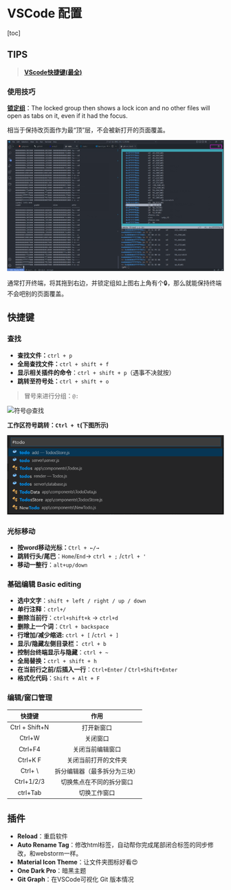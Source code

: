 # VSCode 配置

[toc]

## TIPS

> **[VScode快捷键(最全)](https://adong.blog.csdn.net/article/details/121996966?spm=1001.2101.3001.6661.1&utm_medium=distribute.pc_relevant_t0.none-task-blog-2%7Edefault%7ECTRLIST%7ERate-1-121996966-blog-100094155.t0_edu_mix&depth_1-utm_source=distribute.pc_relevant_t0.none-task-blog-2%7Edefault%7ECTRLIST%7ERate-1-121996966-blog-100094155.t0_edu_mix&utm_relevant_index=1)**

### 使用技巧

**[锁定组](https://christianheilmann.com/2021/09/08/locking-editor-panes-in-visual-studio-code-helps-unwanted-multi-tab-experiences/)**：The locked group then shows a lock icon and no other files will open as tabs on it, even if it had the focus. 

相当于保持改页面作为最“顶”层，不会被新打开的页面覆盖。

![锁定组](./images/lock-group.png)

通常打开终端，将其拖到右边，并锁定组如上图右上角有个🔒，那么就能保持终端不会吧别的页面覆盖。

## 快捷键

### 查找

- **查找文件：**`ctrl + p`
- **全局查找文件：**`ctrl + shift + f`
- **显示相关插件的命令**：`ctrl + shift + p`（遇事不决就按）
- **跳转至符号处：**`ctrl + shift + o`

> 冒号来进行分组：`@:`

![符号@查找](https://img-blog.csdnimg.cn/20191115211038104.png)

**工作区符号跳转：`Ctrl + t`(下图所示)**

![符号#查找](./images/find.png)

### 光标移动

- **按word移动光标：**`Ctrl + ←/→`
- **跳转行头/尾巴**：`Home`/`End`→ `ctrl + ;` /`ctrl + '`
- **移动一整行**：`alt+up/down`

### 基础编辑 Basic editing

- **选中文字**：`shift + left / right / up / down`
- **单行注释**：`ctrl+/`
- **删除当前行**：`ctrl+shift+k` → `ctrl+d`
- **删除上一个词**：`Ctrl + backspace`
- **行增加/减少缩进:** `ctrl + [` /`ctrl + ]`
- **显示/隐藏左侧目录栏：** `ctrl + b`
- **控制台终端显示与隐藏**：`ctrl + ~`
- **全局替换：**`ctrl + shift + h`
- **在当前行之前/后插入一行**：`Ctrl+Enter` /  `Ctrl+Shift+Enter`
- **格式化代码**：`Shift + Alt + F`

### 编辑/窗口管理

|     快捷键     |             作用             |
| :------------: | :--------------------------: |
| Ctrl + Shift+N |          打开新窗口          |
|     Ctrl+W     |           关闭窗口           |
|    Ctrl+F4     |       关闭当前编辑窗口       |
|    Ctrl+K F    |     关闭当前打开的文件夹     |
|    Ctrl+ \     | 拆分编辑器（最多拆分为三块） |
|   Ctrl+1/2/3   |   切换焦点在不同的拆分窗口   |
|    ctrl+Tab    |         切换工作窗口         |

## 插件

- **Reload**：重启软件
- **Auto Rename Tag**：修改html标签，自动帮你完成尾部闭合标签的同步修改，和webstorm一样。
- **Material Icon Theme**：让文件夹图标好看😍
- **One Dark Pro**：暗黑主题
- **Git Graph**：在VSCode可视化 Git 版本情况